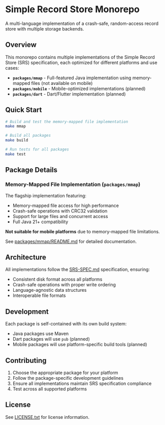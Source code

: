 # Simple Record Store Monorepo

A multi-language implementation of a crash-safe, random-access record store with multiple storage backends.

## Overview

This monorepo contains multiple implementations of the Simple Record Store (SRS) specification, each optimized for different platforms and use cases:

- **`packages/mmap`** - Full-featured Java implementation using memory-mapped files (not available on mobile)
- **`packages/mobile`** - Mobile-optimized implementations (planned)
- **`packages/dart`** - Dart/Flutter implementation (planned)

## Quick Start

```bash
# Build and test the memory-mapped file implementation
make mmap

# Build all packages
make build

# Run tests for all packages
make test
```

## Package Details

### Memory-Mapped File Implementation (`packages/mmap`)

The flagship implementation featuring:
- Memory-mapped file access for high performance
- Crash-safe operations with CRC32 validation
- Support for large files and concurrent access
- Full Java 21+ compatibility

**Not suitable for mobile platforms** due to memory-mapped file limitations.

See [packages/mmap/README.md](packages/mmap/README.md) for detailed documentation.

## Architecture

All implementations follow the [SRS-SPEC.md](SRS-SPEC.md) specification, ensuring:
- Consistent disk format across all platforms
- Crash-safe operations with proper write ordering
- Language-agnostic data structures
- Interoperable file formats

## Development

Each package is self-contained with its own build system:
- Java packages use Maven
- Dart packages will use `pub` (planned)
- Mobile packages will use platform-specific build tools (planned)

## Contributing

1. Choose the appropriate package for your platform
2. Follow the package-specific development guidelines
3. Ensure all implementations maintain SRS specification compliance
4. Test across all supported platforms

## License

See [LICENSE.txt](LICENSE.txt) for license information.